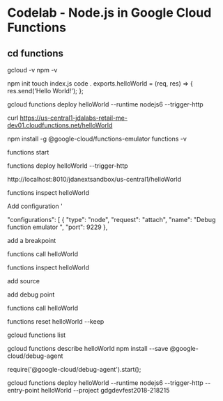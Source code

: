 # Codelab - Node.js in Google Cloud Functions



cd functions 
-----------------------
gcloud -v
npm -v

npm init 
touch index.js
code .
exports.helloWorld = (req, res) => {
	res.send('Hello World!');
};

gcloud functions deploy helloWorld --runtime nodejs6 --trigger-http

curl https://us-central1-jdalabs-retail-me-dev01.cloudfunctions.net/helloWorld

npm install -g @google-cloud/functions-emulator
functions -v

functions start

 functions deploy helloWorld --trigger-http
 
 http://localhost:8010/jdanextsandbox/us-central1/helloWorld
 
 functions inspect  helloWorld
 
 Add configuration '
 
   "configurations": [
    {
      "type": "node",
      "request": "attach",
      "name": "Debug function emulator ",
      "port": 9229
    },
    
 add a breakpoint 
 
 
 functions call helloWorld
 
functions inspect  helloWorld

add source 

add debug point 


 functions call helloWorld
 
 
 functions reset helloWorld --keep
 
 
 


gcloud functions list

gcloud functions describe helloWorld
npm install --save @google-cloud/debug-agent

require('@google-cloud/debug-agent').start();


 gcloud functions deploy helloWorld --runtime nodejs6 --trigger-http --entry-point helloWorld --project gdgdevfest2018-218215




